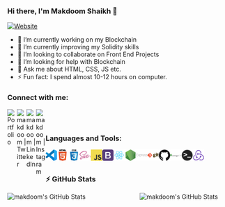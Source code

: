 ### Hi there, I'm Makdoom Shaikh 👋

[![Website](https://img.shields.io/website?label=Portfolio&up_message=Online&url=https%3A%2F%2Fmakdoom.github.io%2F)](https://makdoom.github.io)

- 🔭 I’m currently working on my Blockchain
- 🌱 I’m currently improving my Solidity skills 
- 👯 I’m looking to collaborate on Front End Projects
- 🤔 I’m looking for help with Blockchain
- 💬 Ask me about HTML, CSS, JS etc.
- ⚡ Fun fact: I spend almost 10-12 hours on computer.


### Connect with me:

[<img align="left" alt="Portfolio" width="22px" src="https://www.pinclipart.com/picdir/big/211-2116571_website-website-logo-png-transparent-background-clipart.png" />][website]
[<img align="left" alt="makdoom | Twitter" width="22px" src="https://seeklogo.com/images/T/twitter-logo-A84FE9258E-seeklogo.com.png" />][twitter]
[<img align="left" alt="makdoom | LinkedIn" width="22px" src="http://www.pngall.com/wp-content/uploads/2016/07/Linkedin-Download-PNG.png" />][linkedin]
[<img align="left" alt="makdoom | Instagram" width="22px" src="https://upload.wikimedia.org/wikipedia/commons/thumb/e/e7/Instagram_logo_2016.svg/800px-Instagram_logo_2016.svg.png" />][instagram]

<br />
<br />


### Languages and Tools:

[<img align="left" alt="Visual Studio Code" width="26px" src="https://raw.githubusercontent.com/github/explore/80688e429a7d4ef2fca1e82350fe8e3517d3494d/topics/visual-studio-code/visual-studio-code.png" />][icons]
[<img align="left" alt="HTML5" width="26px" src="https://raw.githubusercontent.com/github/explore/80688e429a7d4ef2fca1e82350fe8e3517d3494d/topics/html/html.png" />][icons]
[<img align="left" alt="CSS3" width="26px" src="https://raw.githubusercontent.com/github/explore/80688e429a7d4ef2fca1e82350fe8e3517d3494d/topics/css/css.png" />][icons]
[<img align="left" alt="Sass" width="26px" src="https://raw.githubusercontent.com/github/explore/80688e429a7d4ef2fca1e82350fe8e3517d3494d/topics/sass/sass.png" />][icons]
[<img align="left" alt="JavaScript" width="26px" src="https://raw.githubusercontent.com/github/explore/80688e429a7d4ef2fca1e82350fe8e3517d3494d/topics/javascript/javascript.png" />][icons]
[<img align="left" alt="JavaScript" width="26px" src="https://raw.githubusercontent.com/github/explore/80688e429a7d4ef2fca1e82350fe8e3517d3494d/topics/bootstrap/bootstrap.png" />][icons]
[<img align="left" alt="React" width="26px" src="https://raw.githubusercontent.com/github/explore/80688e429a7d4ef2fca1e82350fe8e3517d3494d/topics/react/react.png" />][icons]
[<img align="left" alt="Node.js" width="26px" src="https://raw.githubusercontent.com/github/explore/80688e429a7d4ef2fca1e82350fe8e3517d3494d/topics/nodejs/nodejs.png" />][icons]
[<img align="left" alt="Node.js" width="26px" src="https://raw.githubusercontent.com/github/explore/80688e429a7d4ef2fca1e82350fe8e3517d3494d/topics/express/express.png" />][icons]
[<img align="left" alt="Git" width="26px" src="https://raw.githubusercontent.com/github/explore/80688e429a7d4ef2fca1e82350fe8e3517d3494d/topics/git/git.png" />][icons]
[<img align="left" alt="GitHub" width="26px" src="https://raw.githubusercontent.com/github/explore/78df643247d429f6cc873026c0622819ad797942/topics/github/github.png" />][icons]
[<img align="left" alt="MongoDB" width="26px" src="https://raw.githubusercontent.com/github/explore/80688e429a7d4ef2fca1e82350fe8e3517d3494d/topics/mongodb/mongodb.png" />][icons]
[<img align="left" alt="Terminal" width="26px" src="https://raw.githubusercontent.com/github/explore/80688e429a7d4ef2fca1e82350fe8e3517d3494d/topics/terminal/terminal.png" />][icons]
[<img align="left" alt="Terminal" width="26px" src="https://raw.githubusercontent.com/github/explore/80688e429a7d4ef2fca1e82350fe8e3517d3494d/topics/redux/redux.png" />][icons]
<br />
<br />


### :zap: <b>GitHub Stats </b>

  <img align="left" alt="makdoom's GitHub Stats" src="https://github-readme-stats-chi-fawn.vercel.app/api?username=makdoom&show_icons=true&theme=dracula&hide_border=true" />
  
  <img align="right" width="200px" alt="makdoom's GitHub Stats" src="https://github-readme-stats-chi-fawn.vercel.app/api/top-langs?username=makdoom&layout=compact&langs_count=16&show_icons=true&theme=dracula&hide_border=true" />






[website]: https://makdoom.github.io/
[twitter]: https://twitter.com/makdoom
[instagram]: https://instagram.com/makdismm
[linkedin]: https://linkedin.com/in/https://www.linkedin.com/in/makdoom-shaikh-42897a172/
[icons]: #
